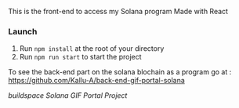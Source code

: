 This is the front-end to access my Solana program
Made with React

### **Launch**
1. Run `npm install` at the root of your directory
2. Run `npm run start` to start the project

To see the back-end part on the solana blochain as a program go at : https://github.com/Kallu-A/back-end-gif-portal-solana

*buildspace Solana GIF Portal Project*
